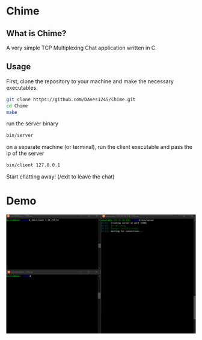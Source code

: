 # Chime

## What is Chime?
A very simple TCP Multiplexing Chat application written in C.

## Usage

First, clone the repository to your machine and make the necessary executables.
```bash
git clone https://github.com/Daves1245/Chime.git
cd Chime
make
```
run the server binary
```bash
bin/server
```
on a separate machine (or terminal), run the client executable and pass the ip of the server
```bash
bin/client 127.0.0.1
```
Start chatting away!
(/exit to leave the chat)

# Demo
![Chime demo](demo/demo.gif)
